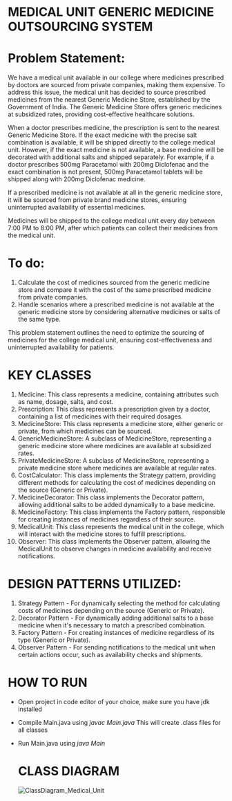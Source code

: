# MEDICAL UNIT GENERIC MEDICINE OUTSOURCING SYSTEM

# Problem Statement:

We have a medical unit available in our college where medicines prescribed by doctors are sourced from private companies, making them expensive. To address this issue, the medical unit has decided to source prescribed medicines from the nearest Generic Medicine Store, established by the Government of India. The Generic Medicine Store offers generic medicines at subsidized rates, providing cost-effective healthcare solutions.

When a doctor prescribes medicine, the prescription is sent to the nearest Generic Medicine Store. If the exact medicine with the precise salt combination is available, it will be shipped directly to the college medical unit. However, if the exact medicine is not available, a base medicine will be decorated with additional salts and shipped separately. For example, if a doctor prescribes 500mg Paracetamol with 200mg Diclofenac and the exact combination is not present, 500mg Paracetamol tablets will be shipped along with 200mg Diclofenac medicine.

If a prescribed medicine is not available at all in the generic medicine store, it will be sourced from private brand medicine stores, ensuring uninterrupted availability of essential medicines.

Medicines will be shipped to the college medical unit every day between 7:00 PM to 8:00 PM, after which patients can collect their medicines from the medical unit.

# To do:

1. Calculate the cost of medicines sourced from the generic medicine store and compare it with the cost of the same prescribed medicine from private companies.
2. Handle scenarios where a prescribed medicine is not available at the generic medicine store by considering alternative medicines or salts of the same type.

This problem statement outlines the need to optimize the sourcing of medicines for the college medical unit, ensuring cost-effectiveness and uninterrupted availability for patients.

# KEY CLASSES

1. Medicine: This class represents a medicine, containing attributes such as name, dosage, salts, and cost.
2. Prescription: This class represents a prescription given by a doctor, containing a list of medicines with their required dosages.
3. MedicineStore: This class represents a medicine store, either generic or private, from which medicines can be sourced.
4. GenericMedicineStore: A subclass of MedicineStore, representing a generic medicine store where medicines are available at subsidized rates.
5. PrivateMedicineStore: A subclass of MedicineStore, representing a private medicine store where medicines are available at regular rates.
6. CostCalculator: This class implements the Strategy pattern, providing different methods for calculating the cost of medicines depending on the source (Generic or Private).
7. MedicineDecorator: This class implements the Decorator pattern, allowing additional salts to be added dynamically to a base medicine.
8. MedicineFactory: This class implements the Factory pattern, responsible for creating instances of medicines regardless of their source.
9. MedicalUnit: This class represents the medical unit in the college, which will interact with the medicine stores to fulfill prescriptions.
10. Observer: This class implements the Observer pattern, allowing the MedicalUnit to observe changes in medicine availability and receive notifications.

# DESIGN PATTERNS UTILIZED:

1. Strategy Pattern - For dynamically selecting the method for calculating costs of medicines depending on the source (Generic or Private).
2. Decorator Pattern - For dynamically adding additional salts to a base medicine when it's necessary to match a prescribed combination.
3. Factory Pattern - For creating instances of medicine regardless of its type (Generic or Private).
4. Observer Pattern - For sending notifications to the medical unit when certain actions occur, such as availability checks and shipments.

# HOW TO RUN

- Open project in code editor of your choice, make sure you have jdk installed
- Compile Main.java using
  _javac Main.java_
  This will create .class files for all classes
- Run Main.java using
  _java Main_

  # CLASS DIAGRAM
  ![ClassDiagram_Medical_Unit](https://github.com/AnonO6/Medical-unit-generic-medicine-outsourcing-system/assets/124311066/6421f5e5-6354-4c3c-bbea-f313d8051e08)

